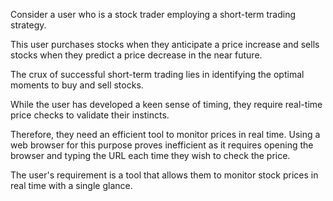 Consider a user who is a stock trader employing a short-term trading strategy.

This user purchases stocks when they anticipate a price increase and sells stocks when they predict a price decrease in the near future.

The crux of successful short-term trading lies in identifying the optimal moments to buy and sell stocks.

While the user has developed a keen sense of timing, they require real-time price checks to validate their instincts.

Therefore, they need an efficient tool to monitor prices in real time. Using a web browser for this purpose proves inefficient as it requires opening the browser and typing the URL each time they wish to check the price.

The user's requirement is a tool that allows them to monitor stock prices in real time with a single glance.
